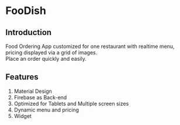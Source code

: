 # FooDish

## Introduction
Food Ordering App customized for one restaurant with realtime menu, pricing displayed via a grid of images. <br/>Place an order quickly and easily.

## Features
1. Material Design <br/>
2. Firebase as Back-end <br/>
3. Optimized for Tablets and Multiple screen sizes <br/>
4. Dynamic menu and pricing <br/>
5. Widget <br/>
